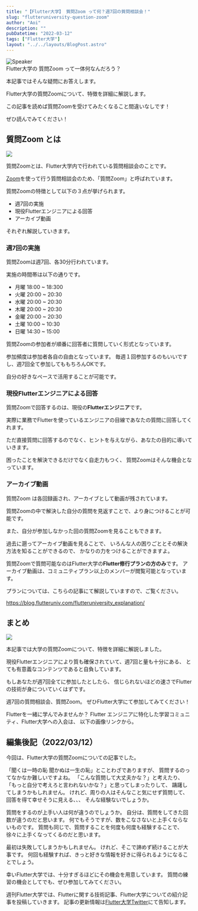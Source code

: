 ```yaml
---
title: "【Flutter大学】 質問Zoom って何？週7回の質問相談会！"
slug: "flutteruniversity-question-zoom"
author: "Aoi"
description: ""
pubDatetime: "2022-03-12"
tags: ["Flutter大学"]
layout: "../../layouts/BlogPost.astro"
---
```


<div class="speech-bubble-container">
  <div class="speech-bubble-avatar">
    <img src="/images/wp-content/themes/cocoon-master/images/ojisan.webp" alt="Speaker" />
  </div>
  <div class="speech-bubble">
    <div class="speech-bubble-content">
      Flutter大学の 質問Zoom って一体何なんだろう？
    </div>
    <div class="speech-bubble-arrow arrow-left"></div>
  </div>
</div>

本記事ではそんな疑問にお答えします。

Flutter大学の質問Zoomについて、特徴を詳細に解説します。

この記事を読めば質問Zoomを受けてみたくなること間違いなしです！

ぜひ読んでみてください！

## 質問Zoom とは

![](/images/wp-content/uploads/2022/03/Meeting-1024x683.webp)

質問Zoomとは、Flutter大学内で行われている質問相談会のことです。

[Zoom](https://zoom.us/)を使って行う質問相談会のため、「質問Zoom」と呼ばれています。

質問Zoomの特徴として以下の３点が挙げられます。

- 週7回の実施
- 現役Flutterエンジニアによる回答
- アーカイブ動画

それぞれ解説していきます。

### 週7回の実施

質問Zoomは週7回、各30分行われています。

実施の時間帯は以下の通りです。

- 月曜 18:00 ~ 18:300
- 火曜 20:00 ~ 20:30
- 水曜 20:00 ~ 20:30
- 木曜 20:00 ~ 20:30
- 金曜 20:00 ~ 20:30
- 土曜 10:00 ~ 10:30
- 日曜 14:30 ~ 15:00

質問Zoomの参加者が順番に回答者に質問していく形式となっています。

参加頻度は参加者各自の自由となっています。
毎週１回参加するのもいいですし、週7回全て参加してももちろんOKです。

自分の好きなペースで活用することが可能です。

### 現役Flutterエンジニアによる回答

質問Zoomで回答するのは、現役の**Flutterエンジニア**です。

実際に業務でFlutterを使っているエンジニアの目線であなたの質問に回答してくれます。

ただ直接質問に回答するのでなく、ヒントを与えながら、あなたの目的に導いていきます。

困ったことを解決できるだけでなく自走力もつく、
質問Zoomはそんな機会となっています。

### アーカイブ動画

質問Zoom は各回録画され、アーカイブとして動画が残されています。

質問Zoomの中で解決した自分の質問を見返すことで、より身につけることが可能です。

また、自分が参加しなかった回の質問Zoomを見ることもできます。

過去に遡ってアーカイブ動画を見ることで、
いろんな人の困りごととその解決方法を知ることができるので、
かなりの力をつけることができますよ。

質問Zoomで質問可能なのはFlutter大学の**Flutter修行プランの方のみ**です。
アーカイブ動画は、コミュニティプラン以上のメンバーが閲覧可能となっています。

プランについては、こちらの記事にて解説していますので、ご覧ください。

https://blog.flutteruniv.com/flutteruniversity_explanation/

## まとめ

![](/images/wp-content/uploads/2022/03/meeting4-1024x683.webp)

本記事では大学の質問Zoomについて、特徴を詳細に解説しました。

現役Flutterエンジニアにより質も確保されていて、週7回と量も十分にある、
とても有意義なコンテンツであると自負しています。

もしあなたが週7回全てに参加したとしたら、
信じられないほどの速さでFlutterの技術が身についていくはずです。

週7回の質問相談会、質問Zoom。
ぜひFlutter大学にて参加してみてください！

Flutterを一緒に学んでみませんか？
Flutter エンジニアに特化した学習コミュニティ、Flutter大学への入会は、
以下の画像リンクから。

## 編集後記（2022/03/12）

今回は、Flutter大学の質問Zoomについての記事でした。

「聞くは一時の恥 聞かぬは一生の恥」とことわざでありますが、
質問するのってなかなか難しいですよね。
「こんな質問して大丈夫かな？」と考えたり、
「もっと自分で考えろと言われないかな？」と思ってしまったりして、
躊躇してしまうかもしれません。
けれど、周りの人はそんなこと気にせず質問して、回答を得て幸せそうに見える、、、
そんな経験ないでしょうか。

質問をするのが上手い人は何が違うのでしょうか。
自分は、質問をしてきた回数が違うのだと思います。
何でもそうですが、数をこなさないと上手くならないものです。
質問も同じで、質問することを何度も何度も経験することで、
徐々に上手くなってくるのだと思います。

最初は失敗してしまうかもしれません。
けれど、そこで諦めず続けることが大事です。
何回も経験すれば、きっと好きな情報を好きに得られるようになることでしょう。

幸いFlutter大学では、十分すぎるほどにその機会を用意しています。
質問の練習の機会としてでも、ぜひ参加してみてください。

週刊Flutter大学では、Flutterに関する技術記事、Flutter大学についての紹介記事を投稿していきます。
記事の更新情報は[Flutter大学Twitter](https://twitter.com/FlutterUniv)にて告知します。
